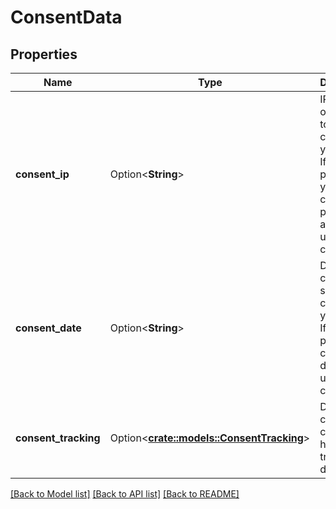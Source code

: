 # ConsentData

## Properties

Name | Type | Description | Notes
------------ | ------------- | ------------- | -------------
**consent_ip** | Option<**String**> | IP address of consent to send this contact(s) your email. If not provided your current public IP address is used for consent. | [optional]
**consent_date** | Option<**String**> | Date of consent to send this contact(s) your email. If not provided current date is used for consent. | [optional]
**consent_tracking** | Option<[**crate::models::ConsentTracking**](ConsentTracking.md)> | Does the contant consent to have their tracking data stored. | [optional]

[[Back to Model list]](../README.md#documentation-for-models) [[Back to API list]](../README.md#documentation-for-api-endpoints) [[Back to README]](../README.md)


